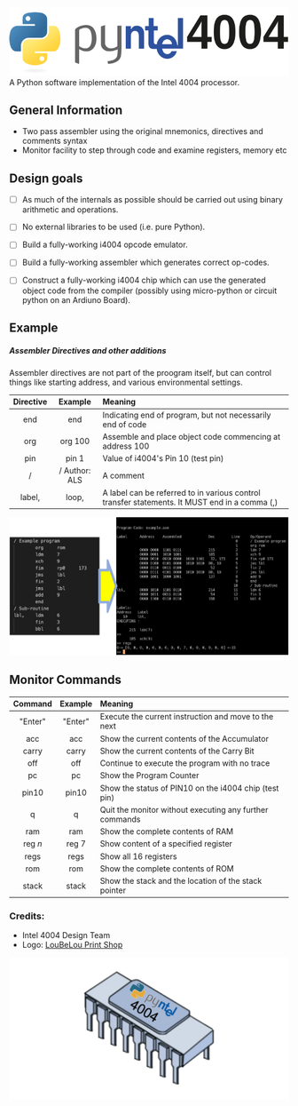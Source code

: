 ![Pyntel 4004 Logo](./images/pyntel4004.svg)
A Python software implementation of the Intel 4004 processor.

## General Information
- Two pass assembler using the original mnemonics, directives and comments syntax
- Monitor facility to step through code and examine registers, memory etc

## Design goals
- [ ] As much of the internals as possible should be carried out using binary arithmetic and operations.

- [ ] No external libraries to be used (i.e. pure Python).

- [ ] Build a fully-working i4004 opcode emulator.

- [ ] Build a fully-working assembler which generates correct op-codes.

- [ ] Construct a fully-working i4004 chip which can use the generated object code from the compiler (possibly using micro-python or circuit python on an Ardiuno Board).

## Example

##### Assembler Directives and other additions
Assembler directives are not part of the proogram itself, but can control things like starting address, and various environmental settings.

| Directive | Example | Meaning |
| :-:| :-:| :-|
| end | end | Indicating end of program, but not necessarily end of code |
| org | org 100 | Assemble and place object code commencing at address 100 |
| pin | pin 1 | Value of i4004's Pin 10 (test pin) |
|  / | / Author: ALS | A comment |
| label,| loop,| A label can be referred to in various control transfer statements. It MUST end in a comma (,)




![Assemble and Run](./images/assemble-run.png)

## Monitor Commands

| Command | Example | Meaning |
| :-:| :-:| :-|
| "Enter" | "Enter" | Execute the current instruction and move to the next |
|  acc   |   acc    | Show the current contents of the Accumulator |
|  carry |  carry    | Show the current contents of the Carry Bit |
|  off    |  off    | Continue to execute the program with no trace |
|   pc    |   pc    | Show the Program Counter |
| pin10   | pin10   | Show the status of PIN10 on the i4004 chip (test pin)
|    q    |    q    | Quit the monitor without executing any further commands |
|  ram   |   ram    | Show the complete contents of RAM |
|  reg *n*  |  reg 7  | Show content of a specified register |
|  regs   |  regs   | Show all 16 registers |
|  rom   |   rom    | Show the complete contents of ROM |
| stack   |  stack  | Show the stack and the location of the stack pointer |


### Credits:
- Intel 4004 Design Team
- Logo: [LouBeLou Print Shop](Www.psloubelou.com)

![Pyntel 4004 Logo](./images/Pyntel4001_chip.png)
